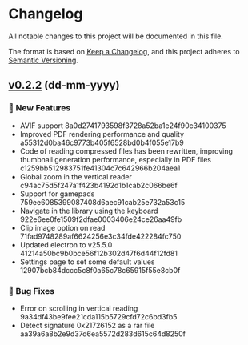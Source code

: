 # Changelog

All notable changes to this project will be documented in this file.

The format is based on [Keep a Changelog](https://keepachangelog.com/en/1.0.0/), and this project adheres to [Semantic Versioning](https://semver.org/spec/v2.0.0.html).

## [v0.2.2](https://github.com/ollm/OpenComic/releases/tag/v0.2.2-beta3) (dd-mm-yyyy)

### 🚀 New Features

- AVIF support 8a0d2741793598f3728a52ba1e24f90c34100375
- Improved PDF rendering performance and quality a55312d0ba46c9773b405f6528bd0b4f055e17b9
- Code of reading compressed files has been rewritten, improving thumbnail generation performance, especially in PDF files c1259bb512983751fe41304c7c642966b204aea1
- Global zoom in the vertical reader c94ac75d5f247a1f423b4192d1b1cab2c066be6f
- Support for gamepads 759ee6085399087408d6aec91cab25e732a53c15
- Navigate in the library using the keyboard 922e6ee0fe1509f2dfae0003406e24ce26aa49fb
- Clip image option on read 71fad9748289af6624256e3c34fde422284fc750
- Updated electron to v25.5.0 41214a50bc9b0bce56f12b302d47f6d44f12fd81
- Settings page to set some default values 12907bcb84dccc5c8f0a65c78c65915f55e8cb0f

### 🐛 Bug Fixes

- Error on scrolling in vertical reading 9a34df43be9fee21cda115b5729cfd72c6bd3fb5
- Detect signature 0x21726152 as a rar file aa39a6a8b2e9d37d6ea5572d283d615c64d8250f